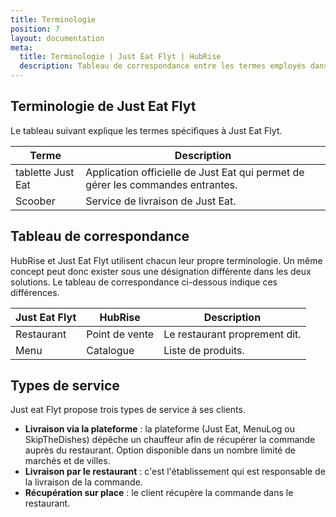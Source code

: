 ```yaml
---
title: Terminologie
position: 7
layout: documentation
meta:
  title: Terminologie | Just Eat Flyt | HubRise
  description: Tableau de correspondance entre les termes employés dans Just Eat Flyt et HubRise pour le même concept. Connectez vos applications et synchronisez vos données.
---
```


## Terminologie de Just Eat Flyt

Le tableau suivant explique les termes spécifiques à Just Eat Flyt.

| Terme     | Description                                        |
|----------|----------------------------------------------------|
| tablette Just Eat | Application officielle de Just Eat qui permet de gérer les commandes entrantes. |
| Scoober  | Service de livraison de Just Eat.                         |

## Tableau de correspondance

HubRise et Just Eat Flyt utilisent chacun leur propre terminologie. Un même concept peut donc exister sous une désignation différente dans les deux solutions. Le tableau de correspondance ci-dessous indique ces différences.

| Just Eat Flyt | HubRise  | Description            |
| ------------- | -------- | ---------------------- |
| Restaurant    | Point de vente | Le restaurant proprement dit. |
| Menu          | Catalogue  | Liste de produits.      |

## Types de service

Just eat Flyt propose trois types de service à ses clients.

- **Livraison via la plateforme** : la plateforme (Just Eat, MenuLog ou SkipTheDishes) dépêche un chauffeur afin de récupérer la commande auprès du restaurant. Option disponible dans un nombre limité de marchés et de villes.
- **Livraison par le restaurant** : c'est l'établissement qui est responsable de la livraison de la commande.
- **Récupération sur place** : le client récupère la commande dans le restaurant.
